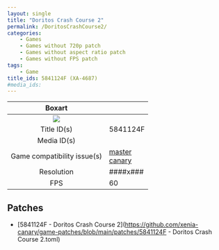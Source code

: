 ```yaml
---
layout: single
title: "Doritos Crash Course 2"
permalink: /DoritosCrashCourse2/
categories:
    - Games
    - Games without 720p patch
    - Games without aspect ratio patch
    - Games without FPS patch
tags:
    - Game
title_ids: 5841124F (XA-4687)
#media_ids:
---
```


| Boxart                      |                                                                            |
| :----:                      | :-                                                                         |
| ![](https://download-ssl.xbox.com/content/images/66acd000-77fe-1000-9115-d8025841124f/1033/boxartlg.jpg) |
| Title ID(s)                 | 5841124F                                                                   |
| Media ID(s)                 |                                                                    |
| Game compatibility issue(s) | [master](https://github.com/xenia-project/game-compatibility/issues/)<br>[canary](https://github.com/xenia-canary/game-compatibility/issues/) |
| Resolution                  | ####x###                                                                   |
| FPS                         | 60                                                                         |

## Patches
* [5841124F - Doritos Crash Course 2](https://github.com/xenia-canary/game-patches/blob/main/patches/5841124F - Doritos Crash Course 2.toml)

<!--This page was generated by a script. You can remove this comment once the page is verified to be free of mistakes.-->
